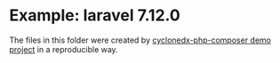 # Example: laravel 7.12.0

The files in this folder
were created by [cyclonedx-php-composer demo project]
in a reproducible way.

[cyclonedx-php-composer demo project]: https://github.com/CycloneDX/cyclonedx-php-composer/tree/master/demo/laravel-7.12.0

